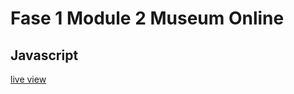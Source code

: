 # Fase 1 Module 2 Museum Online

## Javascript

[live view](http://33059.hosts1.ma-cloud.nl/f1m2js/)